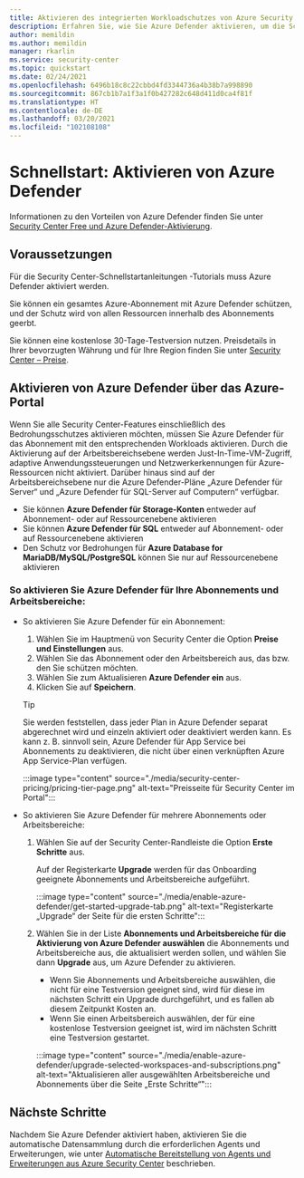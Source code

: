 ```yaml
---
title: Aktivieren des integrierten Workloadschutzes von Azure Security Center
description: Erfahren Sie, wie Sie Azure Defender aktivieren, um die Schutzmechanismen von Azure Security Center auf Ihre Hybrid- und Multi-Cloud-Ressourcen zu erweitern
author: memildin
ms.author: memildin
manager: rkarlin
ms.service: security-center
ms.topic: quickstart
ms.date: 02/24/2021
ms.openlocfilehash: 6496b18c8c22cbbd4fd3344736a4b38b7a998890
ms.sourcegitcommit: 867cb1b7a1f3a1f0b427282c648d411d0ca4f81f
ms.translationtype: HT
ms.contentlocale: de-DE
ms.lasthandoff: 03/20/2021
ms.locfileid: "102108108"
---
```

# <a name="quickstart-enable-azure-defender"></a>Schnellstart: Aktivieren von Azure Defender

Informationen zu den Vorteilen von Azure Defender finden Sie unter [Security Center Free und Azure Defender-Aktivierung](security-center-pricing.md).

## <a name="prerequisites"></a>Voraussetzungen

Für die Security Center-Schnellstartanleitungen -Tutorials muss Azure Defender aktiviert werden. 

Sie können ein gesamtes Azure-Abonnement mit Azure Defender schützen, und der Schutz wird von allen Ressourcen innerhalb des Abonnements geerbt.

Sie können eine kostenlose 30-Tage-Testversion nutzen. Preisdetails in Ihrer bevorzugten Währung und für Ihre Region finden Sie unter [Security Center – Preise](https://azure.microsoft.com/pricing/details/security-center/).

## <a name="enable-azure-defender-from-the-azure-portal"></a>Aktivieren von Azure Defender über das Azure-Portal

Wenn Sie alle Security Center-Features einschließlich des Bedrohungsschutzes aktivieren möchten, müssen Sie Azure Defender für das Abonnement mit den entsprechenden Workloads aktivieren. Durch die Aktivierung auf der Arbeitsbereichsebene werden Just-In-Time-VM-Zugriff, adaptive Anwendungssteuerungen und Netzwerkerkennungen für Azure-Ressourcen nicht aktiviert. Darüber hinaus sind auf der Arbeitsbereichsebene nur die Azure Defender-Pläne „Azure Defender für Server“ und „Azure Defender für SQL-Server auf Computern“ verfügbar.

- Sie können **Azure Defender für Storage-Konten** entweder auf Abonnement- oder auf Ressourcenebene aktivieren
- Sie können **Azure Defender für SQL** entweder auf Abonnement- oder auf Ressourcenebene aktivieren
- Den Schutz vor Bedrohungen für **Azure Database for MariaDB/MySQL/PostgreSQL** können Sie nur auf Ressourcenebene aktivieren

### <a name="to-enable-azure-defender-on-your-subscriptions-and-workspaces"></a>So aktivieren Sie Azure Defender für Ihre Abonnements und Arbeitsbereiche:

- So aktivieren Sie Azure Defender für ein Abonnement:

    1. Wählen Sie im Hauptmenü von Security Center die Option **Preise und Einstellungen** aus.
    1. Wählen Sie das Abonnement oder den Arbeitsbereich aus, das bzw. den Sie schützen möchten.
    1. Wählen Sie zum Aktualisieren **Azure Defender ein** aus.
    1. Klicken Sie auf **Speichern**.

    > [!TIP]
    > Sie werden feststellen, dass jeder Plan in Azure Defender separat abgerechnet wird und einzeln aktiviert oder deaktiviert werden kann. Es kann z. B. sinnvoll sein, Azure Defender für App Service bei Abonnements zu deaktivieren, die nicht über einen verknüpften Azure App Service-Plan verfügen. 

    :::image type="content" source="./media/security-center-pricing/pricing-tier-page.png" alt-text="Preisseite für Security Center im Portal":::

- So aktivieren Sie Azure Defender für mehrere Abonnements oder Arbeitsbereiche:

    1. Wählen Sie auf der Security Center-Randleiste die Option **Erste Schritte** aus.

        Auf der Registerkarte **Upgrade** werden für das Onboarding geeignete Abonnements und Arbeitsbereiche aufgeführt.

        :::image type="content" source="./media/enable-azure-defender/get-started-upgrade-tab.png" alt-text="Registerkarte „Upgrade“ der Seite für die ersten Schritte"::: 

    1. Wählen Sie in der Liste **Abonnements und Arbeitsbereiche für die Aktivierung von Azure Defender auswählen** die Abonnements und Arbeitsbereiche aus, die aktualisiert werden sollen, und wählen Sie dann **Upgrade** aus, um Azure Defender zu aktivieren.

       - Wenn Sie Abonnements und Arbeitsbereiche auswählen, die nicht für eine Testversion geeignet sind, wird für diese im nächsten Schritt ein Upgrade durchgeführt, und es fallen ab diesem Zeitpunkt Kosten an.
       - Wenn Sie einen Arbeitsbereich auswählen, der für eine kostenlose Testversion geeignet ist, wird im nächsten Schritt eine Testversion gestartet.

        :::image type="content" source="./media/enable-azure-defender/upgrade-selected-workspaces-and-subscriptions.png" alt-text="Aktualisieren aller ausgewählten Arbeitsbereiche und Abonnements über die Seite „Erste Schritte“":::


## <a name="next-steps"></a>Nächste Schritte

Nachdem Sie Azure Defender aktiviert haben, aktivieren Sie die automatische Datensammlung durch die erforderlichen Agents und Erweiterungen, wie unter [Automatische Bereitstellung von Agents und Erweiterungen aus Azure Security Center](security-center-enable-data-collection.md) beschrieben.